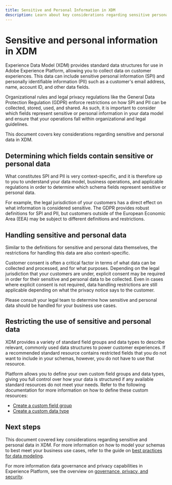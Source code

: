 ```yaml
---
title: Sensitive and Personal Information in XDM
description: Learn about key considerations regarding sensitive personal information (SPI) and personally identifiable information (PII) in Experience Data Model (XDM).
---
```

# Sensitive and personal information in XDM

Experience Data Model (XDM) provides standard data structures for use in Adobe Experience Platform, allowing you to collect data on customer experiences. This data can include sensitive personal information (SPI) and personally identifiable information (PII) such as a customer's email address, name, account ID, and other data fields.

Organizational rules and legal privacy regulations like the General Data Protection Regulation (GDPR) enforce restrictions on how SPI and PII can be collected, stored, used, and shared. As such, it is important to consider which fields represent sensitive or personal information in your data model and ensure that your operations fall within organizational and legal guidelines.

This document covers key considerations regarding sensitive and personal data in XDM.

## Determining which fields contain sensitive or personal data

What constitutes SPI and PII is very context-specific, and it is therefore up to you to understand your data model, business operations, and applicable regulations in order to determine which schema fields represent sensitive or personal data.

For example, the legal jurisdiction of your customers has a direct effect on what information is considered sensitive. The GDPR provides robust definitions for SPI and PII, but customers outside of the European Economic Area (EEA) may be subject to different definitions and restrictions.

## Handling sensitive and personal data

Similar to the definitions for sensitive and personal data themselves, the restrictions for handling this data are also context-specific.

Customer consent is often a critical factor in terms of what data can be collected and processed, and for what purposes. Depending on the legal jurisdiction that your customers are under, explicit consent may be required in order for their sensitive and personal data to be collected. Even in cases where explicit consent is not required, data handling restrictions are still applicable depending on what the privacy notice says to the customer.

Please consult your legal team to determine how sensitive and personal data should be handled for your business use cases.

## Restricting the use of sensitive and personal data

XDM provides a variety of standard field groups and data types to describe relevant, commonly used data structures to power customer experiences. If a recommended standard resource contains restricted fields that you do not want to include in your schemas, however, you do not have to use that resource.

Platform allows you to define your own custom field groups and data types, giving you full control over how your data is structured if any available standard resources do not meet your needs. Refer to the following documentation for more information on how to define these custom resources:

* [Create a custom field group](../ui/resources/field-groups.md#create)
* [Create a custom data type](../ui/resources/data-types.md#create)

<!-- (To include once features are available)
* Marking fields as sensitive
* Remove fields from standard field groups pre-ingestion
* Deprecate fields post-ingestion
-->

## Next steps

This document covered key considerations regarding sensitive and personal data in XDM. For more information on how to model your schemas to best meet your business use cases, refer to the guide on [best practices for data modeling](./best-practices.md).

For more information data governance and privacy capabilities in Experience Platform, see the overview on [governance, privacy, and security](../../landing/governance-privacy-security/overview.md).

